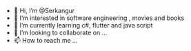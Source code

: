 - 👋 Hi, I’m @Serkangur
- 👀 I’m interested in software engineering , movies and books
- 🌱 I’m currently learning c#, flutter and java script
- 💞️ I’m looking to collaborate on ...
- 📫 How to reach me ...

<!---
Serkangur/Serkangur is a ✨ special ✨ repository because its `README.md` (this file) appears on your GitHub profile.
You can click the Preview link to take a look at your changes.
--->
